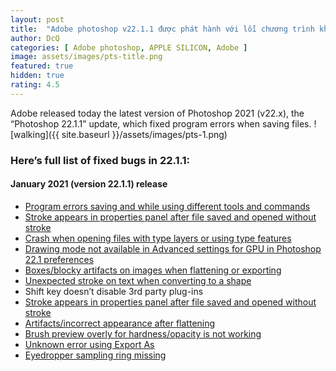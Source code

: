 ```yaml
---
layout: post
title:  "Adobe photoshop v22.1.1 được phát hành với lỗi chương trình khi lưu tệp sửa chữa"
author: DcQ
categories: [ Adobe photoshop, APPLE SILICON, Adobe ]
image: assets/images/pts-title.png
featured: true
hidden: true
rating: 4.5
---
```


Adobe released today the latest version of Photoshop 2021 (v22.x), the “Photoshop 22.1.1” update, which fixed program errors when saving files.
![walking]({{ site.baseurl }}/assets/images/pts-1.png)

### Here’s full list of fixed bugs in 22.1.1:
#### January 2021 (version 22.1.1) release

- [Program errors saving and while using different tools and commands](https://feedback.photoshop.com/conversations/photoshop/photoshop-2210-program-error-using-spot-healing-tool-and-using-select-and-mask/5fd0ff84f82792403a006211)
- [Stroke appears in properties panel after file saved and opened without stroke](https://feedback.photoshop.com/conversations/photoshop/photoshop-strokes-appear-on-shapes-after-reopening-files/5f92f32572a09d5d5ced24b3)
- [Crash when opening files with type layers or using type features](https://feedback.photoshop.com/conversations/photoshop/photoshop-2021-crashes-when-i-add-text-macos/5f9b8d23bd255008d377b2e0)
- [Drawing mode not available in Advanced settings for GPU in Photoshop 22.1 preferences](https://feedback.photoshop.com/conversations/photoshop/photoshop-211-missing-drawing-mode-and-use-native-operating-system-gpu-acceleration-options/5ff2534c024db517c767f085)
- [Boxes/blocky artifacts on images when flattening or exporting](https://feedback.photoshop.com/conversations/photoshop/photoshop-white-boxes-when-zooming-or-flattening-macos-catalina/5fac38855f24a76a87ffa329)
- [Unexpected stroke on text when converting to a shape](https://feedback.photoshop.com/conversations/photoshop/photoshop-issue-when-i-convert-text-to-shape-i-get-a-black-outline/5fa3dc6d49d3ca3d039f9eda)
- Shift key doesn’t disable 3rd party plug-ins
- [Stroke appears in properties panel after file saved and opened without stroke](https://feedback.photoshop.com/conversations/photoshop/photoshop-strokes-appear-on-shapes-after-reopening-files/5f92f32572a09d5d5ced24b3)
- [Artifacts/incorrect appearance after flattening](https://feedback.photoshop.com/conversations/photoshop/photoshop-artifactsincorrect-appearance-after-flattening-macos-catalina/5fac38855f24a76a87ffa329?commentId=5ff39a1a133633353b3b0f0d)
- [Brush preview overly for hardness/opacity is not working](https://feedback.photoshop.com/conversations/photoshop/photoshop-no-red-preview-when-changing-brush-size/5fb6ace9d1b2e26e0e840a70)
- [Unknown error using Export As](https://feedback.photoshop.com/conversations/photoshop/photoshop-export-as-error-an-unknown-error-occurred/5f5f45f54b561a3d426b0e27)
- [Eyedropper sampling ring missing](https://feedback.photoshop.com/conversations/photoshop/eye-dropper-sampling-ring-missing-in-v2201/5fb5ab4c2bd82446a3a5ee71)
